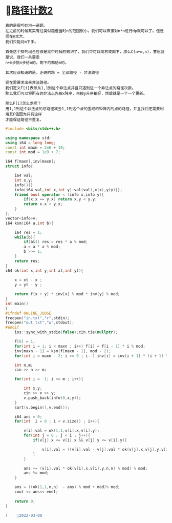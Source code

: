 #  🎍[路径计数2](http://oj.daimayuan.top/course/10/problem/467)

    真的是很巧妙地一道题。
    在之前的时候其实有过类似题但当时n的范围很小，我们可以直接对n*n进行dp就可以了。但是现在n太大，
    我们只能对m下手。
    
    首先这个排列组合应该是高中时候的知识了，我们只可以向右或向下，那么C(n+m,n)，意思就是说，我们一共要走
    n+m步挑n步给n的，剩下的都给m的。
    
    其次应该知道的是，正确的路 = 全部路径 - 非法路径
    
    现在需要求出来非法路径。
    我们定义F[i]表示从1,1到这个非法点并且只遇到这一个非法点的路径次数。
    那么我们可以将所有的非法点先按x降序，再按y升序拍好，然后就是一个一个更新。
    
    那么F[i]怎么求呢？
    用1,1到这个非法点的总路径减去1,1到这个点的围成的矩阵内的点的路径，并且我们还需要利用其F值因为只有这样
    才能保证路径不重复。
    
```C++
#include <bits/stdc++.h>

using namespace std;
using i64 = long long;
const int maxn = 2e6 + 10;
const int mod = 1e9 + 7;

i64 f[maxn],inv[maxn];
struct info{

    i64 val;
    int x,y;
    info(){}
    info(i64 val,int x,int y):val(val),x(x),y(y){};
    friend bool operator < (info x,info y){
        if(x.x == y.x) return x.y < y.y;
        return x.x < y.x;
    }
};
vector<info>v;
i64 ksm(i64 a,int b){

    i64 res = 1;
    while(b){
        if(b&1) res = res * a % mod;
        a = a * a % mod;
        b >>= 1;
    }
    return res;
}
i64 ok(int x,int y,int xt,int yt){
    
    x = xt - x ;
    y = yt - y ;

    return f[x + y] * inv[x] % mod * inv[y] % mod;
}
int main()
{
#ifndef ONLINE_JUDGE
freopen("in.txt","r",stdin);
freopen("out.txt","w",stdout);
#endif
    ios::sync_with_stdio(false);cin.tie(nullptr);

    f[0] = 1;
    for(int i = 1; i < maxn ; i++) f[i] = f[i - 1] * i % mod;
    inv[maxn - 1] = ksm(f[maxn - 1], mod - 2);
    for(int i = maxn - 2; i >= 0 ; i--) inv[i] = inv[i + 1] * (i + 1) % mod;

    int n,m;
    cin >> n >> m;

    for(int i =  1; i <= m ; i++){

        int x,y;
        cin >> x >> y;
        v.push_back(info(0,x,y));
    }
    sort(v.begin(),v.end());

    i64 ans = 0;
    for(int  i = 0 ; i < v.size() ; i++){

        v[i].val = ok(1,1,v[i].x,v[i].y);
        for(int j = 0 ; j < i ; j++){
            if(v[j].x <= v[i].x && v[j].y <= v[i].y){

                v[i].val = ((v[i].val - v[j].val * ok(v[j].x,v[j].y,v[i].x,v[i].y) % mod ) % mod + mod) % mod;
            }
        }

        ans += (v[i].val * ok(v[i].x,v[i].y,n,n) % mod) % mod;
        ans %= mod;
    }

    ans = ((ok(1,1,n,n)  - ans) % mod + mod)% mod;
    cout << ans<< endl;
    
    return 0;
}
```
```diff
!    🍎2022-03-08
```
